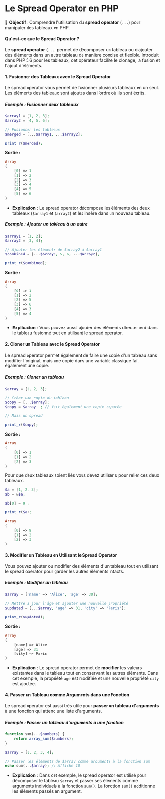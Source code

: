 # **Le Spread Operator en PHP**

📌 **Objectif** : Comprendre l'utilisation du **spread operator** (`...`) pour manipuler des tableaux en PHP.

#### **Qu'est-ce que le Spread Operator ?**

Le **spread operator** (`...`) permet de décomposer un tableau ou d'ajouter des éléments dans un autre tableau de manière concise et flexible. Introduit dans PHP 5.6 pour les tableaux, cet opérateur facilite le clonage, la fusion et l'ajout d'éléments.

#### **1. Fusionner des Tableaux avec le Spread Operator**

Le spread operator vous permet de fusionner plusieurs tableaux en un seul. Les éléments des tableaux sont ajoutés dans l’ordre où ils sont écrits.

##### **Exemple : Fusionner deux tableaux**

```php
$array1 = [1, 2, 3];
$array2 = [4, 5, 6];

// Fusionner les tableaux
$merged = [...$array1, ...$array2];

print_r($merged);
```

**Sortie :**
```php
Array
(
    [0] => 1
    [1] => 2
    [2] => 3
    [3] => 4
    [4] => 5
    [5] => 6
)
```

- **Explication** : Le spread operator décompose les éléments des deux tableaux (`$array1` et `$array2`) et les insère dans un nouveau tableau.

##### **Exemple : Ajouter un tableau à un autre**

```php
$array1 = [1, 2];
$array2 = [3, 4];

// Ajouter les éléments de $array2 à $array1
$combined = [...$array1, 5, 6, ...$array2];

print_r($combined);
```

**Sortie :**
```php
Array
(
    [0] => 1
    [1] => 2
    [2] => 5
    [3] => 6
    [4] => 3
    [5] => 4
)
```

- **Explication** : Vous pouvez aussi ajouter des éléments directement dans le tableau fusionné tout en utilisant le spread operator.

#### **2. Cloner un Tableau avec le Spread Operator**

Le spread operator permet également de faire une copie d'un tableau sans modifier l'original, mais une copie dans une variable classique fait également une copie.

##### **Exemple : Cloner un tableau**

```php
$array = [1, 2, 3];

// Créer une copie du tableau
$copy = [...$array];
$copy = $array  ; // fait également une copie séparée

// Mais un spread 

print_r($copy);
```

**Sortie :**
```php
Array
(
    [0] => 1
    [1] => 2
    [2] => 3
)
```

Pour que deux tableaux soient liés vous devez utiliser `&` pour relier ces deux tableaux. 

```php
$a = [1, 2, 3];
$b = &$a;

$b[0] = 9 ;

print_r($a);

Array
(
    [0] => 9
    [1] => 2
    [2] => 3
)
```

#### **3. Modifier un Tableau en Utilisant le Spread Operator**

Vous pouvez ajouter ou modifier des éléments d'un tableau tout en utilisant le spread operator pour garder les autres éléments intacts.

##### **Exemple : Modifier un tableau**

```php
$array = ['name' => 'Alice', 'age' => 30];

// Mettre à jour l'âge et ajouter une nouvelle propriété
$updated = [...$array, 'age' => 31, 'city' => 'Paris'];

print_r($updated);
```

**Sortie :**
```php
Array
(
    [name] => Alice
    [age] => 31
    [city] => Paris
)
```

- **Explication** : Le spread operator permet de **modifier** les valeurs existantes dans le tableau tout en conservant les autres éléments. Dans cet exemple, la propriété `age` est modifiée et une nouvelle propriété `city` est ajoutée.

#### **4. Passer un Tableau comme Arguments dans une Fonction**

Le spread operator est aussi très utile pour **passer un tableau d'arguments** à une fonction qui attend une liste d'arguments.

##### **Exemple : Passer un tableau d'arguments à une fonction**

```php
function sum(...$numbers) {
    return array_sum($numbers);
}

$array = [1, 2, 3, 4];

// Passer les éléments de $array comme arguments à la fonction sum
echo sum(...$array); // Affiche 10
```

- **Explication** : Dans cet exemple, le spread operator est utilisé pour décomposer le tableau `$array` et passer ses éléments comme arguments individuels à la fonction `sum()`. La fonction `sum()` additionne les éléments passés en argument.
